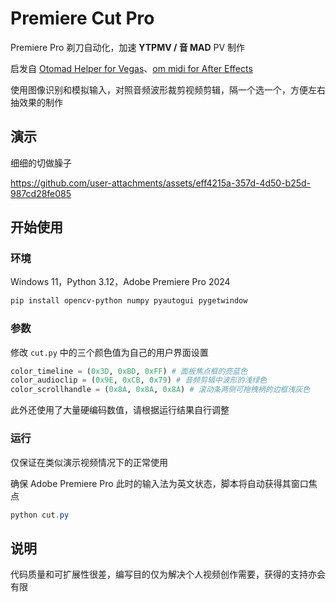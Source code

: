 # Premiere Cut Pro

Premiere Pro 剃刀自动化，加速 **YTPMV / 音 MAD** PV 制作

启发自 [Otomad Helper for Vegas](https://github.com/otomad/OtomadHelper)、[om midi for After Effects](https://github.com/otomad/om_midi)

使用图像识别和模拟输入，对照音频波形裁剪视频剪辑，隔一个选一个，方便左右抽效果的制作

## 演示

细细的切做臊子

https://github.com/user-attachments/assets/eff4215a-357d-4d50-b25d-987cd28fe085

## 开始使用

### 环境

Windows 11，Python 3.12，Adobe Premiere Pro 2024

```powershell
pip install opencv-python numpy pyautogui pygetwindow
```

### 参数

修改 `cut.py` 中的三个颜色值为自己的用户界面设置

```python
color_timeline = (0x3D, 0xBD, 0xFF) # 面板焦点框的亮蓝色
color_audioclip = (0x9E, 0xCB, 0x79) # 音频剪辑中波形的浅绿色
color_scrollhandle = (0x8A, 0x8A, 0x8A) # 滚动条两侧可拖拽柄的边框浅灰色
```

此外还使用了大量硬编码数值，请根据运行结果自行调整

### 运行

仅保证在类似演示视频情况下的正常使用

确保 Adobe Premiere Pro 此时的输入法为英文状态，脚本将自动获得其窗口焦点

```powershell
python cut.py
```

## 说明

代码质量和可扩展性很差，编写目的仅为解决个人视频创作需要，获得的支持亦会有限
